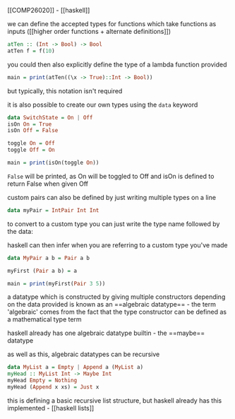 [[COMP26020]] - [[haskell]]

we can define the accepted types for functions which take functions as inputs ([[higher order functions + alternate definitions]])

```Haskell
atTen :: (Int -> Bool) -> Bool
atTen f = f(10)
```

you could then also explicitly define the type of a lambda function provided

```Haskell
main = print(atTen((\x -> True)::Int -> Bool))
```
but typically, this notation isn't required

it is also possible to create our own types using the `data` keyword

```Haskell
data SwitchState = On | Off
isOn On = True
isOn Off = False

toggle On = Off
toggle Off = On

main = print(isOn(toggle On))
```
`False` will be printed, as On will be toggled to Off and isOn is defined to return False when given Off

custom pairs can also be defined by just writing multiple types on a line
```Haskell
data myPair = IntPair Int Int 
```

to convert to a custom type you can just write the type name followed by the data:

haskell can then infer when you are referring to a custom type you've made
```Haskell
data MyPair a b = Pair a b

myFirst (Pair a b) = a

main = print(myFirst(Pair 3 5))
```

a datatype which is constructed by giving multiple constructors depending on the data provided is known as an ==algebraic datatype== - the term 'algebraic' comes from the fact that the type constructor can be defined as a mathematical type term

haskell already has one algebraic datatype builtin - the ==maybe== datatype

as well as this, algebraic datatypes can be recursive
```Haskell
data MyList a = Empty | Append a (MyList a)
myHead :: MyList Int -> Maybe Int
myHead Empty = Nothing
myHead (Append x xs) = Just x
```

this is defining a basic recursive list structure, but haskell already has this implemented - [[haskell lists]]